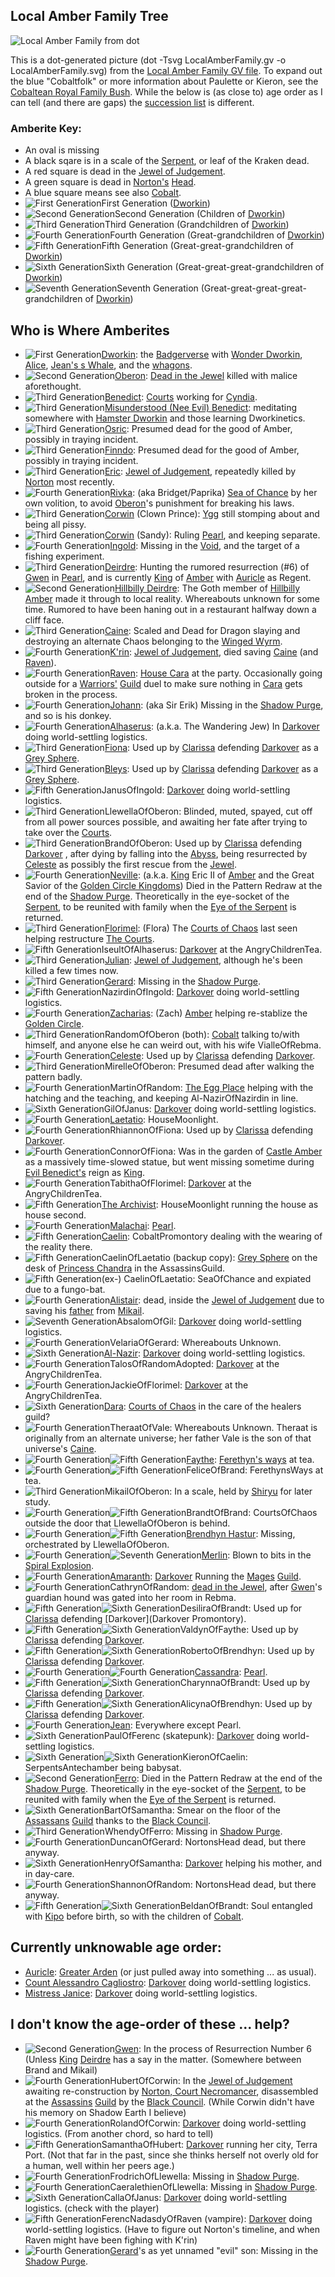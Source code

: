 ## <a name="familytree">Local Amber Family Tree</a>

![Local Amber Family from dot](LocalAmberFamily.svg "Local Amber Family from dot")

This is a dot-generated picture (dot -Tsvg LocalAmberFamily.gv -o LocalAmberFamily.svg) from the [Local Amber Family GV file](LocalAmberFamily.gv).  To expand out the blue "Cobaltfolk" or more information about Paulette or Kieron, see the [Cobaltean Royal Family Bush](CobalteanRoyalFamily).  While the below is (as close to) age order as I can tell (and there are gaps) the [succession list](https://heretek.com/~dkap/Amber/current_inheritance.html) is different.

### <a name="amberitekey">Amberite Key:</a>
 + An oval is missing
 + A black sqare is in a scale of the [Serpent](SerpentOfChaos), or leaf of the Kraken dead.
 + A red square is dead in the [Jewel of Judgement](JewelOfJudgement).
 + A green square is dead in [Norton's](NortonOfBeastmasters) [Head](NortonsHead).
 + A blue square means see also [Cobalt](CobalteanRoyalFamily).
 + ![First Generation](1stgen.svg "First Generation")First Generation ([Dworkin](DworkinOfAmber))
 + ![Second Generation](2ndgen.svg "Second Generation")Second Generation (Children of [Dworkin](DworkinOfAmber))
 + ![Third Generation](3rdgen.svg "Third Generation")Third Generation (Grandchildren of [Dworkin](DworkinOfAmber))
 + ![Fourth Generation](4thgen.svg "Fourth Generation")Fourth Generation (Great-grandchildren of [Dworkin](DworkinOfAmber))
 + ![Fifth Generation](5thgen.svg "Fifth Generation")Fifth Generation (Great-great-grandchildren of [Dworkin](DworkinOfAmber))
 + ![Sixth Generation](6thgen.svg "Sixth Generation")Sixth Generation (Great-great-great-grandchildren of [Dworkin](DworkinOfAmber))
 + ![Seventh Generation](7thgen.svg "Seventh Generation")Seventh Generation (Great-great-great-great-grandchildren of [Dworkin](DworkinOfAmber))

## Who is Where Amberites

+ ![First Generation](1stgen.svg "First Generation")[Dworkin](DworkinOfAmber): the [Badgerverse](BadgerVerse) with [Wonder Dworkin](WonderDworkin), [Alice](AliceOfDworkin), [Jean's s Whale](JeanOfFlorimel), and the [whagons](DragonWhales).
 + ![Second Generation](2ndgen.svg "Second Generation")[Oberon](OberonOfDworkin): [Dead in the Jewel](JewelOfJudgement) killed with malice aforethought.
 + ![Third Generation](3rdgen.svg "Third Generation")[Benedict](BenedictOfOberon): [Courts](CourtsOfChaos) working for [Cyndia](CyndiaOfBenedict).
 + ![Third Generation](3rdgen.svg "Third Generation")[Misunderstood (Nee Evil) Benedict](EvilBenedict): meditating somewhere with [Hamster Dworkin](WhoIsWhereHamsterites#Dworkin) and those learning Dworkinetics.
 + ![Third Generation](3rdgen.svg "Third Generation")[Osric](OsricOfOberon): Presumed dead for the good of Amber, possibly in traying incident.
 + ![Third Generation](3rdgen.svg "Third Generation")[Finndo](FinndoOfOberon): Presumed dead for the good of Amber, possibly in traying incident.
 + ![Third Generation](3rdgen.svg "Third Generation")[Eric](EricOfOberon): [Jewel of Judgement](JewelOfJudgement), repeatedly killed by [Norton](NortonOfBeastmasters) most recently.
 + ![Fourth Generation](4thgen.svg "Fourth Generation")[Rivka](RivkaOfBenedict): (aka Bridget/Paprika) [Sea of Chance](SeaOfChance) by her own volition, to avoid [Oberon](OberonOfCorwin)'s punishment for breaking his laws.
 + ![Third Generation](3rdgen.svg "Third Generation")[Corwin](CorwinOfOberon) (Clown Prince): [Ygg](YggPromontory) still stomping about and being all pissy.
 + ![Third Generation](3rdgen.svg "Third Generation")[Corwin](CorwinOfOberon) (Sandy): Ruling [Pearl](CorwinPromontory), and keeping separate.
 + ![Fourth Generation](4thgen.svg "Fourth Generation")[Ingold](IngoldOfBenedict): Missing in the [Void](TheVoid), and the target of a fishing experiment.
 + ![Third Generation](3rdgen.svg "Third Generation")[Deirdre](DeirdreOfOberon): Hunting the rumored resurrection (#6) of [Gwen](GwenOfDworkin) in [Pearl](CorwinPromontory), and is currently [King](KingOfAmber) of [Amber](ShadowKolvir) with [Auricle](AuricleOfTir) as Regent.
 + ![Second Generation](2ndgen.svg "Second Generation")[Hillbilly Deirdre](HillbillyDeirdre): The Goth member of [Hillbilly Amber](HillbillyAmber) made it through to local reality. Whereabouts unknown for some time. Rumored to have been haning out in a restaurant halfway down a cliff face.
 + ![Third Generation](3rdgen.svg "Third Generation")[Caine](CaineOfOberon): Scaled and Dead for Dragon slaying and destroying an alternate Chaos belonging to the [Winged Wyrm](WingedWyrm).
 + ![Fourth Generation](4thgen.svg "Fourth Generation")[K'rin](KrinOfCaine): [Jewel of Judgement](JewelOfJudgement), died saving [Caine](CaineOfOberon) (and [Raven](RavenOfCaine)).
 + ![Fourth Generation](4thgen.svg "Fourth Generation")[Raven](RavenOfCaine): [House Cara](HouseCara) at the party.  Occasionally going outside for a [Warriors'](WarriorsGuild) [Guild](ChaosGuilds) duel to make sure nothing in [Cara](HouseCara) gets broken in the process.
 + ![Fourth Generation](4thgen.svg "Fourth Generation")[Johann](JohannOfBenedict): (aka Sir Erik) Missing in the [Shadow Purge](ShadowPurge), and so is his donkey.
 + ![Fourth Generation](4thgen.svg "Fourth Generation")[Alhaserus](AlhaserusOfBenedict): (a.k.a. The Wandering Jew)  In [Darkover](DarkoverPromontory) doing world-settling logistics.
 + ![Third Generation](3rdgen.svg "Third Generation")[Fiona](FionaOfOberon): Used up by [Clarissa](ClarissaOfDarkover) defending [Darkover](DarkoverPromontory) as a [Grey Sphere](GreySphere).
 + ![Third Generation](3rdgen.svg "Third Generation")[Bleys](BleysOfOberon): Used up by [Clarissa](ClarissaOfDarkover) defending [Darkover](DarkoverPromontory) as a [Grey Sphere](GreySphere).
 + ![Fifth Generation](5thgen.svg "Fifth Generation")JanusOfIngold: [Darkover](DarkoverPromontory) doing world-settling logistics.
 + ![Third Generation](3rdgen.svg "Third Generation")LlewellaOfOberon: Blinded, muted, spayed, cut off from all power sources possible, and awaiting her fate after trying to take over the [Courts](CourtsOfChaos).
 + ![Third Generation](3rdgen.svg "Third Generation")BrandOfOberon: Used up by [Clarissa](ClarissaOfDarkover) defending [Darkover](DarkoverPromontory) , after dying by falling into the [Abyss](TheAbyss), being resurrected by [Celeste](CelesteOfBleys) as possibly the first rescue from the [Jewel](JewelOfJudgement).
 + ![Fourth Generation](4thgen.svg "Fourth Generation")[Neville](NevilleOfEric): (a.k.a. [King](KingOfAmber) Eric II of [Amber](ShadowKolvir) and the Great Savior of the [Golden Circle Kingdoms](GoldenCircleKingdoms)) Died in the Pattern Redraw at the end of the [Shadow Purge](ShaodwPurge). Theoretically in the eye-socket of the [Serpent](SerpentOfChaos), to be reunited with family when the [Eye of the Serpent](JewelOfJudgement) is returned.
 + ![Third Generation](3rdgen.svg "Third Generation")[Florimel](FlorimelOfOberon): (Flora) The [Courts of Chaos](CourtsOfChaos) last seen helping restructure [The Courts](CorutsOfChaos).
 + ![Fifth Generation](5thgen.svg "Fifth Generation")IseultOfAlhaserus: [Darkover](DarkoverPromontory) at the AngryChildrenTea.
 + ![Third Generation](3rdgen.svg "Third Generation")[Julian](JulianOfOberon): [Jewel of Judgement](JewelOfJudgement), although he's been killed a few times now.
 + ![Third Generation](3rdgen.svg "Third Generation")[Gerard](GerardOfOberon): Missing in the [Shadow Purge](ShadowPurge).
 + ![Fifth Generation](5thgen.svg "Fifth Generation")NazirdinOfIngold: [Darkover](DarkoverPromontory) doing world-settling logistics.
 + ![Fourth Generation](4thgen.svg "Fourth Generation")[Zacharias](ZachariasOfJulian): (Zach) [Amber](KolvirPromontory#shadowkolvir) helping re-stablize the [Golden Circle](GoldenCircleKingdoms).
 + ![Third Generation](3rdgen.svg "Third Generation")RandomOfOberon (both): [Cobalt](CobaltPromontory) talking to/with himself, and anyone else he can weird out, with his wife VialleOfRebma.
 + ![Fourth Generation](4thgen.svg "Fourth Generation")[Celeste](CelesteOfBleys): Used up by [Clarissa](ClarissaOfDarkover) defending [Darkover](DarkoverPromontory).
 + ![Third Generation](3rdgen.svg "Third Generation")MirelleOfOberon: Presumed dead after walking the pattern badly.
 + ![Fourth Generation](4thgen.svg "Fourth Generation")MartinOfRandom: [The Egg Place](EggPromontory) helping with the hatching and the teaching, and keeping Al-NazirOfNazirdin in line.
 + ![Sixth Generation](6thgen.svg "Sixth Generation")GilOfJanus: [Darkover](DarkoverPromontory) doing world-settling logistics.
 + ![Fourth Generation](4thgen.svg "Fourth Generation")[Laetatio](LaetatioOfRandom): HouseMoonlight.
 + ![Fourth Generation](4thgen.svg "Fourth Generation")RhiannonOfFiona: Used up by [Clarissa](ClarissaOfDarkover) defending [Darkover](DarkoverPromontory).
 + ![Fourth Generation](4thgen.svg "Fourth Generation")ConnorOfFiona: Was in the garden of [Castle Amber](ShadowKolvir) as a massively time-slowed statue, but went missing sometime during [Evil Benedict's](EvilBenedict) reign as [King](KingOfAmber).
 + ![Fourth Generation](4thgen.svg "Fourth Generation")TabithaOfFlorimel: [Darkover](DarkoverPromontory) at the AngryChildrenTea.
 + ![Fifth Generation](5thgen.svg "Fifth Generation")[The Archivist](CaelinOfLaetatio): HouseMoonlight running the house as house second. 
 + ![Fourth Generation](4thgen.svg "Fourth Generation")[Malachai](MalachaiOfCorwin): [Pearl](CorwinPromontory).
 + ![Fifth Generation](5thgen.svg "Fifth Generation")[Caelin](CaelinOfLaetatio): CobaltPromontory dealing with the wearing of the reality there.
 + ![Fifth Generation](5thgen.svg "Fifth Generation")CaelinOfLaetatio (backup copy): [Grey Sphere](GreySphere) on the desk of [Princess Chandra](PrincessChandraOfAssassins) in the AssassinsGuild.
 + ![Fifth Generation](5thgen.svg "Fifth Generation")(ex-) CaelinOfLaetatio: SeaOfChance and expiated due to a fungo-bat.
 + ![Fourth Generation](4thgen.svg "Fourth Generation")[Alistair](AlistairOfBleys): dead, inside the [Jewel of Judgement](JewelOfJudgement) due to saving his [father](BleysOfOberon) from [Mikail](MikailOfOberon).
 + ![Seventh Generation](7thgen.svg "Seventh Generation")AbsalomOfGil: [Darkover](DarkoverPromontory) doing world-settling logistics.
 + ![Fourth Generation](4thgen.svg "Fourth Generation")VelariaOfGerard: Whereabouts Unknown.
 + ![Sixth Generation](6thgen.svg "Sixth Generation")[Al-Nazir](AlNazirOfNazirdin): [Darkover](DarkoverPromontory) doing world-settling logistics.
 + ![Fourth Generation](4thgen.svg "Fourth Generation")TalosOfRandomAdopted: [Darkover](DarkoverPromontory) at the AngryChildrenTea.
 + ![Fourth Generation](4thgen.svg "Fourth Generation")JackieOfFlorimel: [Darkover](DarkoverPromontory) at the AngryChildrenTea.
 + ![Sixth Generation](6thgen.svg "Sixth Generation")[Dara](DaraOfOfOfBenedict): [Courts of Chaos](CourtsOfChaos) in the care of the healers guild?
 + ![Fourth Generation](4thgen.svg "Fourth Generation")TheraatOfVale: Whereabouts Unknown. Theraat is originally from an alternate universe; her father Vale is the son of that universe's [Caine](CaineOfOberon).
 + ![Fourth Generation](4thgen.svg "Fourth Generation")![Fifth Generation](5thgen.svg "Fifth Generation")[Faythe](FaytheOfCeleste): [Ferethyn's ways](FerethynWays) at tea.
 + ![Fourth Generation](4thgen.svg "Fourth Generation")![Fifth Generation](5thgen.svg "Fifth Generation")FeliceOfBrand: FerethynsWays at tea.
 + ![Third Generation](3rdgen.svg "Third Generation")MikailOfOberon: In a scale, held by [Shiryu](RealmsMasterShiryu) for later study.
 + ![Fourth Generation](4thgen.svg "Fourth Generation")![Fifth Generation](5thgen.svg "Fifth Generation")BrandtOfBrand: CourtsOfChaos outside the door that LlewellaOfOberon is behind.
 + ![Fourth Generation](4thgen.svg "Fourth Generation")![Fifth Generation](5thgen.svg "Fifth Generation")[Brendhyn Hastur](BrendhynOfBrand): Missing, orchestrated by LlewellaOfOberon.
 + ![Fourth Generation](4thgen.svg "Fourth Generation")![Seventh Generation](7thgen.svg "Seventh Generation")[Merlin](MerlinOfCorwin): Blown to bits in the [Spiral Explosion](SpiralExplosion).
 + ![Fourth Generation](4thgen.svg "Fourth Generation")[Amaranth](AmaranthOfFlorimel): [Darkover](DarkoverPromontory) Running the [Mages](MagesGuild) [Guild](ChaosGuilds).
 + ![Fourth Generation](4thgen.svg "Fourth Generation")CathrynOfRandom: [dead in the Jewel](JewelOfJudgement), after [Gwen](GwenOfDworkin)'s guardian hound was gated into her room in Rebma.
 + ![Fifth Generation](5thgen.svg "Fifth Generation")![Sixth Generation](6thgen.svg "Sixth Generation")DesiliraOfBrandt: Used up for [Clarissa](ClarissaOfDarkover) defending [Darkover](Darkover Promontory).
 + ![Fifth Generation](5thgen.svg "Fifth Generation")![Sixth Generation](6thgen.svg "Sixth Generation")ValdynOfFaythe: Used up by [Clarissa](ClarissaOfDarkover) defending [Darkover](DarkoverPromontory).
 + ![Fifth Generation](5thgen.svg "Fifth Generation")![Sixth Generation](6thgen.svg "Sixth Generation")RobertoOfBrendhyn: Used up by [Clarissa](ClarissaOfDarkover) defending [Darkover](DarkoverPromontory).
 + ![Fourth Generation](4thgen.svg "Fourth Generation")![Fourth Generation](4thgen.svg "Fourth Generation")[Cassandra](CassandraOfCorwin): [Pearl](CorwinPromontory).
 + ![Fifth Generation](5thgen.svg "Fifth Generation")![Sixth Generation](6thgen.svg "Sixth Generation")CharynnaOfBrandt: Used up by [Clarissa](ClarissaOfDarkover) defending [Darkover](DarkoverPromontory).
 + ![Fifth Generation](5thgen.svg "Fifth Generation")![Sixth Generation](6thgen.svg "Sixth Generation")AlicynaOfBrendhyn: Used up by [Clarissa](ClarissaOfDarkover) defending [Darkover](DarkoverPromontory).
 + ![Fourth Generation](4thgen.svg "Fourth Generation")[Jean](JeanOfFlorimel): Everywhere except Pearl.
 + ![Sixth Generation](6thgen.svg "Sixth Generation")PaulOfFerenc (skatepunk): [Darkover](DarkoverPromontory) doing world-settling logistics.
 + ![Sixth Generation](6thgen.svg "Sixth Generation")![Sixth Generation](6thgen.svg "Sixth Generation")KieronOfCaelin: SerpentsAntechamber being babysat.
 + ![Second Generation](2ndgen.svg "Second Generation")[Ferro](FerroOfDworkin): Died in the Pattern Redraw at the end of the [Shadow Purge](ShadowPurge). Theoretically in the eye-socket of the [Serpent](SerpentOfChaos), to be reunited with family when the [Eye of the Serpent](JewelOfJudgement) is returned.
 + ![Sixth Generation](6thgen.svg "Sixth Generation")BartOfSamantha: Smear on the floor of the [Assassans](AssassinsGuild) [Guild](ChaosGuilds) thanks to the [Black Council](BlackCouncil).
 + ![Third Generation](3rdgen.svg "Third Generation")WhendyOfFerro: Missing in [Shadow Purge](ShadowPurge).
 + ![Fourth Generation](4thgen.svg "Fourth Generation")DuncanOfGerard: NortonsHead dead, but there anyway.
 + ![Sixth Generation](6thgen.svg "Sixth Generation")HenryOfSamantha: [Darkover](DarkoverPromontory) helping his mother, and in day-care.
 + ![Fourth Generation](4thgen.svg "Fourth Generation")ShannonOfRandom: NortonsHead dead, but there anyway.
 + ![Fifth Generation](5thgen.svg "Fifth Generation")![Sixth Generation](6thgen.svg "Sixth Generation")BeldanOfBrandt: Soul entangled with [Kipo](CobalteanRoyalFamily#kipo) before birth, so with the children of [Cobalt](CobalteanRoyalFamily.md).

## Currently unknowable age order:

 + [Auricle](AuricleOfTir): [Greater Arden](GreaterArden) (or just pulled away into something ... as usual).
 + [Count Alessandro Cagliostro](CountCagliostro): [Darkover](DarkoverPromontory) doing world-settling logistics.
 + [Mistress Janice](JaniceOfCagliostro): [Darkover](DarkoverPromontory) doing world-settling logistics.

## I don't know the age-order of these ... help?

 + ![Second Generation](2ndgen.svg "Second Generation")[Gwen](GwenOfDworkin): In the process of Resurrection Number 6 (Unless [King](KingOfAmber) [Deirdre](DeirdreOfOberon) has a say in the matter. (Somewhere between Brand and Mikail)
 + ![Fourth Generation](4thgen.svg "Fourth Generation")HubertOfCorwin: In the [Jewel of Judgement](JewelOfJudgement) awaiting re-construction by [Norton, Court Necromancer](NortonOfBeastmasters), disassembled at the [Assassins](AssassinsGuild) [Guild](ChaosGuilds) by the [Black Council](BlackCouncil). (While Corwin didn't have his memory on Shadow Earth I believe)
 + ![Fourth Generation](4thgen.svg "Fourth Generation")RolandOfCorwin: [Darkover](DarkoverPromontory) doing world-settling logistics. (From another chord, so hard to tell)
 + ![Fifth Generation](5thgen.svg "Fifth Generation")SamanthaOfHubert: [Darkover](DarkoverPromontory) running her city, Terra Port. (Not that far in the past, since she thinks herself not overly old for a human, well within her peers age.)
 + ![Fourth Generation](4thgen.svg "Fourth Generation")FrodrichOfLlewella: Missing in [Shadow Purge](ShadowPurge).
 + ![Fourth Generation](4thgen.svg "Fourth Generation")CaeralethienOfLlewella: Missing in [Shadow Purge](ShadowPurge).
 + ![Sixth Generation](6thgen.svg "Sixth Generation")CallaOfJanus: [Darkover](DarkoverPromontory) doing world-settling logistics. (check with the player)
 + ![Fifth Generation](5thgen.svg "Fifth Generation")FerencNadasdyOfRaven (vampire): [Darkover](DarkoverPromontory) doing world-settling logistics. (Have to figure out Norton's timeline, and when Raven might have been fighing with K'rin)
 + ![Fourth Generation](4thgen.svg "Fourth Generation")[Gerard](GerardOfOberon)'s as yet unnamed "evil" son: Missing in the [Shadow Purge](ShadowPurge).
